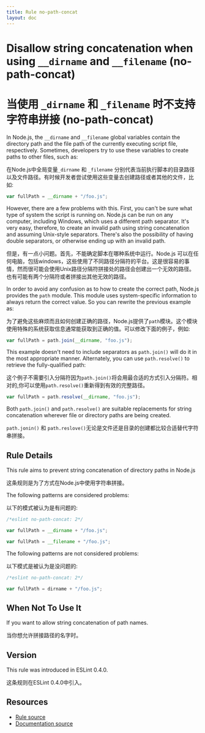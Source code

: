```yaml
---
title: Rule no-path-concat
layout: doc
---
```

<!-- Note: No pull requests accepted for this file. See README.md in the root directory for details. -->
# Disallow string concatenation when using `__dirname` and `__filename` (no-path-concat)

# 当使用 `_dirname` 和 `_filename` 时不支持字符串拼接 (no-path-concat)

In Node.js, the `__dirname` and `__filename` global variables contain the directory path and the file path of the currently executing script file, respectively. Sometimes, developers try to use these variables to create paths to other files, such as:

在Node.js中全局变量`_dirname` 和 `_filename` 分别代表当前执行脚本的目录路径以及文件路径。有时候开发者尝试使用这些变量去创建路径或者其他的文件，比如:

```js
var fullPath = __dirname + "/foo.js";
```

However, there are a few problems with this. First, you can't be sure what type of system the script is running on. Node.js can be run on any computer, including Windows, which uses a different path separator. It's very easy, therefore, to create an invalid path using string concatenation and assuming Unix-style separators. There's also the possibility of having double separators, or otherwise ending up with an invalid path.

但是，有一点小问题。首先，不能确定脚本在哪种系统中运行。Node.js 可以在任何电脑，包括windows，这些使用了不同路径分隔符的平台。这是很容易的事情，然而很可能会使用Unix路径分隔符拼接处的路径会创建出一个无效的路径。也有可能有两个分隔符或者拼接出其他无效的路径。

In order to avoid any confusion as to how to create the correct path, Node.js provides the `path` module. This module uses system-specific information to always return the correct value. So you can rewrite the previous example as:

为了避免这些麻烦而且如何创建正确的路径，Node.js提供了`path`模块。这个模块使用特殊的系统获取信息通常能获取到正确的值。可以修改下面的例子，例如:


```js
var fullPath = path.join(__dirname, "foo.js");
```

This example doesn't need to include separators as `path.join()` will do it in the most appropriate manner. Alternately, you can use `path.resolve()` to retrieve the fully-qualified path:

这个例子不需要引入分隔符因为`path.join()`将会用最合适的方式引入分隔符。相对的,你可以使用`path.resolve()`重新得到有效的完整路径。

```js
var fullPath = path.resolve(__dirname, "foo.js");
```

Both `path.join()` and `path.resolve()` are suitable replacements for string concatenation wherever file or directory paths are being created.

`path.jonin()` 和 `path.reslove()`无论是文件还是目录的创建都比较合适替代字符串拼接。

## Rule Details

This rule aims to prevent string concatenation of directory paths in Node.js

这条规则是为了方式在Node.js中使用字符串拼接。

The following patterns are considered problems:

以下的模式被认为是有问题的:

```js
/*eslint no-path-concat: 2*/

var fullPath = __dirname + "/foo.js";

var fullPath = __filename + "/foo.js";

```

The following patterns are not considered problems:

以下模式是被认为是没问题的:

```js
/*eslint no-path-concat: 2*/

var fullPath = dirname + "/foo.js";
```

## When Not To Use It

If you want to allow string concatenation of path names.

当你想允许拼接路径的名字时。

## Version

This rule was introduced in ESLint 0.4.0.

这条规则在ESLint 0.4.0中引入。

## Resources

* [Rule source](https://github.com/eslint/eslint/tree/master/lib/rules/no-path-concat.js)
* [Documentation source](https://github.com/eslint/eslint/tree/master/docs/rules/no-path-concat.md)
